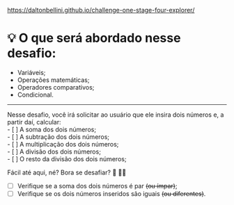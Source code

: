 
https://daltonbellini.github.io/challenge-one-stage-four-explorer/

<h1> 💡 O que será abordado nesse desafio: </h1>

- Variáveis;
- Operações matemáticas;
- Operadores comparativos;
- Condicional.
<hr>
<p>
Nesse desafio, você irá solicitar ao usuário que ele insira dois números e, a partir daí, calcular:<br>
- [ ]  A soma dos dois números;<br>
- [ ]  A subtração dos dois números;<br>
- [ ]  A multiplicação dos dois números;<br>
- [ ]  A divisão dos dois números;<br>
- [ ]  O resto da divisão dos dois números;<br>

Fácil até aqui, né? Bora se desafiar? 👀 🧑‍🚀<br>

- [ ]  Verifique se a soma dos dois números é par ~~(ou ímpar)~~;<br>
- [ ]  Verifique se os dois números inseridos são iguais ~~(ou diferentes)~~.<br>
</p

